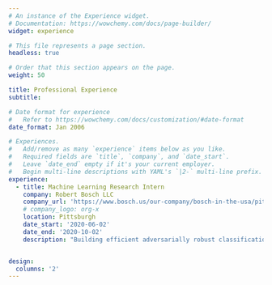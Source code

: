 ```yaml
---
# An instance of the Experience widget.
# Documentation: https://wowchemy.com/docs/page-builder/
widget: experience

# This file represents a page section.
headless: true

# Order that this section appears on the page.
weight: 50

title: Professional Experience
subtitle:

# Date format for experience
#   Refer to https://wowchemy.com/docs/customization/#date-format
date_format: Jan 2006

# Experiences.
#   Add/remove as many `experience` items below as you like.
#   Required fields are `title`, `company`, and `date_start`.
#   Leave `date_end` empty if it's your current employer.
#   Begin multi-line descriptions with YAML's `|2-` multi-line prefix.
experience:  
  - title: Machine Learning Research Intern
    company: Robert Bosch LLC
    company_url: 'https://www.bosch.us/our-company/bosch-in-the-usa/pittsburgh/'
    # company_logo: org-x
    location: Pittsburgh
    date_start: '2020-06-02'
    date_end: '2020-10-02'
    description: "Building efficient adversarially robust classification models using meta learning techniques (mentor: [Anit Kumar Sahu](https://anitksahu.github.io))"


design:
  columns: '2'
---
```

